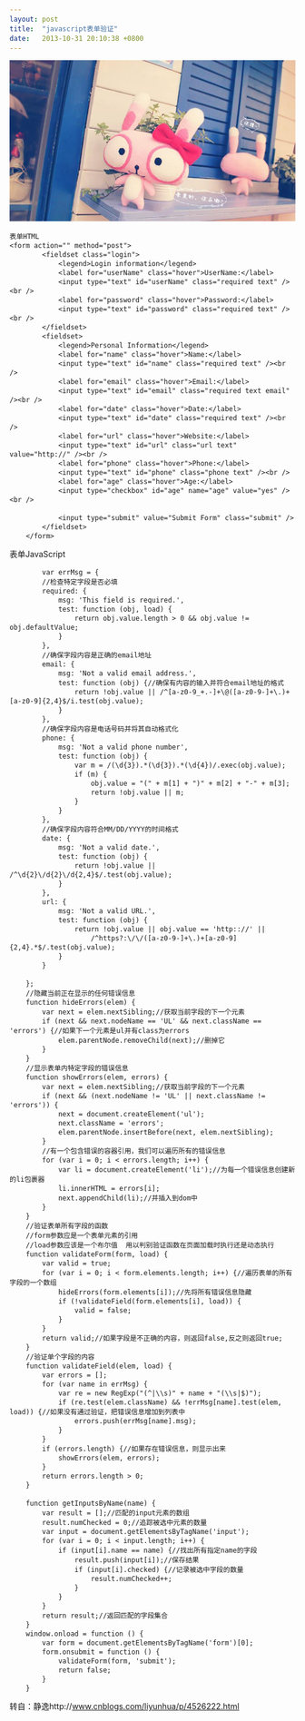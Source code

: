 ```yaml
---
layout: post
title:  "javascript表单验证"
date:   2013-10-31 20:10:38 +0800
---
```


<img src="/images/fulls/10.jpg" class="fit image"> 

	表单HTML
	<form action="" method="post">
	        <fieldset class="login">
	            <legend>Login information</legend>
	            <label for="userName" class="hover">UserName:</label>
	            <input type="text" id="userName" class="required text" /><br />
	            <label for="password" class="hover">Password:</label>
	            <input type="text" id="password" class="required text" /><br />
	        </fieldset>
	        <fieldset>
	            <legend>Personal Information</legend>
	            <label for="name" class="hover">Name:</label>
	            <input type="text" id="name" class="required text" /><br />
	            <label for="email" class="hover">Email:</label>
	            <input type="text" id="email" class="required text email" /><br />
	            <label for="date" class="hover">Date:</label>
	            <input type="text" id="date" class="required text" /><br />
	            <label for="url" class="hover">Website:</label>
	            <input type="text" id="url" class="url text" value="http://" /><br />
	            <label for="phone" class="hover">Phone:</label>
	            <input type="text" id="phone" class="phone text" /><br />
	            <label for="age" class="hover">Age:</label>
	            <input type="checkbox" id="age" name="age" value="yes" /><br />

	            <input type="submit" value="Submit Form" class="submit" />
	        </fieldset>
	    </form>


表单JavaScript

			var errMsg = {
            //检查特定字段是否必填
            required: {
                msg: 'This field is required.',
                test: function (obj, load) {
                    return obj.value.length > 0 && obj.value != obj.defaultValue;
                }
            },
            //确保字段内容是正确的email地址
            email: {
                msg: 'Not a valid email address.',
                test: function (obj) {//确保有内容的输入并符合email地址的格式
                    return !obj.value || /^[a-z0-9_+.-]+\@([a-z0-9-]+\.)+[a-z0-9]{2,4}$/i.test(obj.value);
                }
            },
            //确保字段内容是电话号码并将其自动格式化
            phone: {
                msg: 'Not a valid phone number',
                test: function (obj) {
                    var m = /(\d{3}).*(\d{3}).*(\d{4})/.exec(obj.value);
                    if (m) {
                        obj.value = "(" + m[1] + ")" + m[2] + "-" + m[3];
                        return !obj.value || m;
                    }
                }
            },
            //确保字段内容符合MM/DD/YYYY的时间格式
            date: {
                msg: 'Not a valid date.',
                test: function (obj) {
                    return !obj.value || /^\d{2}\/d{2}\/d{2,4}$/.test(obj.value);
                }
            },
            url: {
                msg: 'Not a valid URL.',
                test: function (obj) {
                    return !obj.value || obj.value == 'http:://' ||
                        /^https?:\/\/([a-z0-9-]+\.)+[a-z0-9]{2,4}.*$/.test(obj.value);
                }
            }

        };
        //隐藏当前正在显示的任何错误信息
        function hideErrors(elem) {
            var next = elem.nextSibling;//获取当前字段的下一个元素
            if (next && next.nodeName == 'UL' && next.className == 'errors') {//如果下一个元素是ul并有class为errors
                elem.parentNode.removeChild(next);//删掉它
            }
        }
        //显示表单内特定字段的错误信息
        function showErrors(elem, errors) {
            var next = elem.nextSibling;//获取当前字段的下一个元素
            if (next && (next.nodeName != 'UL' || next.className != 'errors')) {
                next = document.createElement('ul');
                next.className = 'errors';
                elem.parentNode.insertBefore(next, elem.nextSibling);
            }
            //有一个包含错误的容器引用，我们可以遍历所有的错误信息
            for (var i = 0; i < errors.length; i++) {
                var li = document.createElement('li');//为每一个错误信息创建新的li包裹器
                li.innerHTML = errors[i];
                next.appendChild(li);//并插入到dom中
            }
        }
        //验证表单所有字段的函数
        //form参数应是一个表单元素的引用 
        //load参数应该是一个布尔值  用以判别验证函数在页面加载时执行还是动态执行
        function validateForm(form, load) {
            var valid = true;
            for (var i = 0; i < form.elements.length; i++) {//遍历表单的所有字段的一个数组
                hideErrors(form.elements[i]);//先将所有错误信息隐藏
                if (!validateField(form.elements[i], load)) {
                    valid = false;
                }
            }
            return valid;//如果字段是不正确的内容，则返回false,反之则返回true;
        }
        //验证单个字段的内容
        function validateField(elem, load) {
            var errors = [];
            for (var name in errMsg) {
                var re = new RegExp("(^|\\s)" + name + "(\\s|$)");        
                if (re.test(elem.className) && !errMsg[name].test(elem, load)) {//如果没有通过验证，把错误信息增加到列表中
                    errors.push(errMsg[name].msg);
                }
            }
            if (errors.length) {//如果存在错误信息，则显示出来
                showErrors(elem, errors);
            }
            return errors.length > 0;
        }
       
        function getInputsByName(name) {
            var result = [];//匹配的input元素的数组
            result.numChecked = 0;//追踪被选中元素的数量
            var input = document.getElementsByTagName('input');
            for (var i = 0; i < input.length; i++) {
                if (input[i].name == name) {//找出所有指定name的字段
                    result.push(input[i]);//保存结果
                    if (input[i].checked) {//记录被选中字段的数量
                        result.numChecked++;
                    }
                }
            }
            return result;//返回匹配的字段集合
        }
        window.onload = function () {
            var form = document.getElementsByTagName('form')[0];
            form.onsubmit = function () {
                validateForm(form, 'submit');
                return false;
            }
        }

转自：静逸http://www.cnblogs.com/liyunhua/p/4526222.html